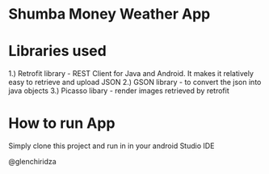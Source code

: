 # Shumba Money Weather App

# Libraries used
1.) Retrofit library - REST Client for Java and Android. It makes it relatively easy to retrieve and upload JSON
2.) GSON library - to convert the json into java objects
3.) Picasso libary - render images retrieved by retrofit

# How to run App

Simply clone this project and run in in your android Studio IDE



@glenchiridza